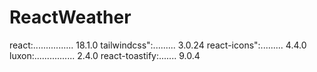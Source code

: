 # ReactWeather

react:................ 18.1.0
tailwindcss":......... 3.0.24
react-icons":......... 4.4.0
luxon:................ 2.4.0
react-toastify:....... 9.0.4
